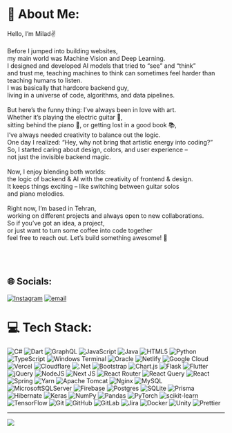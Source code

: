 # 💫 About Me:
Hello, I’m Milad✌️<br><br>Before I jumped into building websites, <br>my main world was Machine Vision and Deep Learning. <br>I designed and developed AI models that tried to “see” and “think”<br>and trust me, teaching machines to think can sometimes feel harder than teaching humans to listen. <br>I was basically that hardcore backend guy,<br>living in a universe of code, algorithms, and data pipelines.<br><br>But here’s the funny thing: I’ve always been in love with art.<br>Whether it’s playing the electric guitar 🎸,<br>sitting behind the piano 🎹, or getting lost in a good book 📚,<br> I’ve always needed creativity to balance out the logic.<br> One day I realized: “Hey, why not bring that artistic energy into coding?”<br> So, I started caring about design, colors, and user experience –<br> not just the invisible backend magic.<br><br>Now, I enjoy blending both worlds: <br>the logic of backend & AI with the creativity of frontend & design.<br>It keeps things exciting – like switching between guitar solos <br>and piano melodies.<br><br>Right now, I’m based in Tehran,<br>working on different projects and always open to new collaborations.<br>So if you’ve got an idea, a project, <br>or just want to turn some coffee into code together <br>feel free to reach out. Let’s build something awesome! 🚀<br><br><br><br>


## 🌐 Socials:
[![Instagram](https://img.shields.io/badge/Instagram-%23E4405F.svg?logo=Instagram&logoColor=white)](https://instagram.com/miladmonfared) [![email](https://img.shields.io/badge/Email-D14836?logo=gmail&logoColor=white)](mailto:miladmonfared74@gmail.com) 

# 💻 Tech Stack:
![C#](https://img.shields.io/badge/c%23-%23239120.svg?style=plastic&logo=csharp&logoColor=white) ![Dart](https://img.shields.io/badge/dart-%230175C2.svg?style=plastic&logo=dart&logoColor=white) ![GraphQL](https://img.shields.io/badge/-GraphQL-E10098?style=plastic&logo=graphql&logoColor=white) ![JavaScript](https://img.shields.io/badge/javascript-%23323330.svg?style=plastic&logo=javascript&logoColor=%23F7DF1E) ![Java](https://img.shields.io/badge/java-%23ED8B00.svg?style=plastic&logo=openjdk&logoColor=white) ![HTML5](https://img.shields.io/badge/html5-%23E34F26.svg?style=plastic&logo=html5&logoColor=white) ![Python](https://img.shields.io/badge/python-3670A0?style=plastic&logo=python&logoColor=ffdd54) ![TypeScript](https://img.shields.io/badge/typescript-%23007ACC.svg?style=plastic&logo=typescript&logoColor=white) ![Windows Terminal](https://img.shields.io/badge/Windows%20Terminal-%234D4D4D.svg?style=plastic&logo=windows-terminal&logoColor=white) ![Oracle](https://img.shields.io/badge/Oracle-F80000?style=plastic&logo=oracle&logoColor=white) ![Netlify](https://img.shields.io/badge/netlify-%23000000.svg?style=plastic&logo=netlify&logoColor=#00C7B7) ![Google Cloud](https://img.shields.io/badge/GoogleCloud-%234285F4.svg?style=plastic&logo=google-cloud&logoColor=white) ![Vercel](https://img.shields.io/badge/vercel-%23000000.svg?style=plastic&logo=vercel&logoColor=white) ![Cloudflare](https://img.shields.io/badge/Cloudflare-F38020?style=plastic&logo=Cloudflare&logoColor=white) ![.Net](https://img.shields.io/badge/.NET-5C2D91?style=plastic&logo=.net&logoColor=white) ![Bootstrap](https://img.shields.io/badge/bootstrap-%238511FA.svg?style=plastic&logo=bootstrap&logoColor=white) ![Chart.js](https://img.shields.io/badge/chart.js-F5788D.svg?style=plastic&logo=chart.js&logoColor=white) ![Flask](https://img.shields.io/badge/flask-%23000.svg?style=plastic&logo=flask&logoColor=white) ![Flutter](https://img.shields.io/badge/Flutter-%2302569B.svg?style=plastic&logo=Flutter&logoColor=white) ![jQuery](https://img.shields.io/badge/jquery-%230769AD.svg?style=plastic&logo=jquery&logoColor=white) ![NodeJS](https://img.shields.io/badge/node.js-6DA55F?style=plastic&logo=node.js&logoColor=white) ![Next JS](https://img.shields.io/badge/Next-black?style=plastic&logo=next.js&logoColor=white) ![React Router](https://img.shields.io/badge/React_Router-CA4245?style=plastic&logo=react-router&logoColor=white) ![React Query](https://img.shields.io/badge/-React%20Query-FF4154?style=plastic&logo=react%20query&logoColor=white) ![React](https://img.shields.io/badge/react-%2320232a.svg?style=plastic&logo=react&logoColor=%2361DAFB) ![Spring](https://img.shields.io/badge/spring-%236DB33F.svg?style=plastic&logo=spring&logoColor=white) ![Yarn](https://img.shields.io/badge/yarn-%232C8EBB.svg?style=plastic&logo=yarn&logoColor=white) ![Apache Tomcat](https://img.shields.io/badge/apache%20tomcat-%23F8DC75.svg?style=plastic&logo=apache-tomcat&logoColor=black) ![Nginx](https://img.shields.io/badge/nginx-%23009639.svg?style=plastic&logo=nginx&logoColor=white) ![MySQL](https://img.shields.io/badge/mysql-4479A1.svg?style=plastic&logo=mysql&logoColor=white) ![MicrosoftSQLServer](https://img.shields.io/badge/Microsoft%20SQL%20Server-CC2927?style=plastic&logo=microsoft%20sql%20server&logoColor=white) ![Firebase](https://img.shields.io/badge/firebase-a08021?style=plastic&logo=firebase&logoColor=ffcd34) ![Postgres](https://img.shields.io/badge/postgres-%23316192.svg?style=plastic&logo=postgresql&logoColor=white) ![SQLite](https://img.shields.io/badge/sqlite-%2307405e.svg?style=plastic&logo=sqlite&logoColor=white) ![Prisma](https://img.shields.io/badge/Prisma-3982CE?style=plastic&logo=Prisma&logoColor=white) ![Hibernate](https://img.shields.io/badge/Hibernate-59666C?style=plastic&logo=Hibernate&logoColor=white) ![Keras](https://img.shields.io/badge/Keras-%23D00000.svg?style=plastic&logo=Keras&logoColor=white) ![NumPy](https://img.shields.io/badge/numpy-%23013243.svg?style=plastic&logo=numpy&logoColor=white) ![Pandas](https://img.shields.io/badge/pandas-%23150458.svg?style=plastic&logo=pandas&logoColor=white) ![PyTorch](https://img.shields.io/badge/PyTorch-%23EE4C2C.svg?style=plastic&logo=PyTorch&logoColor=white) ![scikit-learn](https://img.shields.io/badge/scikit--learn-%23F7931E.svg?style=plastic&logo=scikit-learn&logoColor=white) ![TensorFlow](https://img.shields.io/badge/TensorFlow-%23FF6F00.svg?style=plastic&logo=TensorFlow&logoColor=white) ![Git](https://img.shields.io/badge/git-%23F05033.svg?style=plastic&logo=git&logoColor=white) ![GitHub](https://img.shields.io/badge/github-%23121011.svg?style=plastic&logo=github&logoColor=white) ![GitLab](https://img.shields.io/badge/gitlab-%23181717.svg?style=plastic&logo=gitlab&logoColor=white) ![Jira](https://img.shields.io/badge/jira-%230A0FFF.svg?style=plastic&logo=jira&logoColor=white) ![Docker](https://img.shields.io/badge/docker-%230db7ed.svg?style=plastic&logo=docker&logoColor=white) ![Unity](https://img.shields.io/badge/unity-%23000000.svg?style=plastic&logo=unity&logoColor=white) ![Prettier](https://img.shields.io/badge/prettier-%23F7B93E.svg?style=plastic&logo=prettier&logoColor=black)

---
[![](https://visitcount.itsvg.in/api?id=miladmonfared74&icon=0&color=0)](https://visitcount.itsvg.in)

<!-- Proudly created with GPRM ( https://gprm.itsvg.in ) -->
